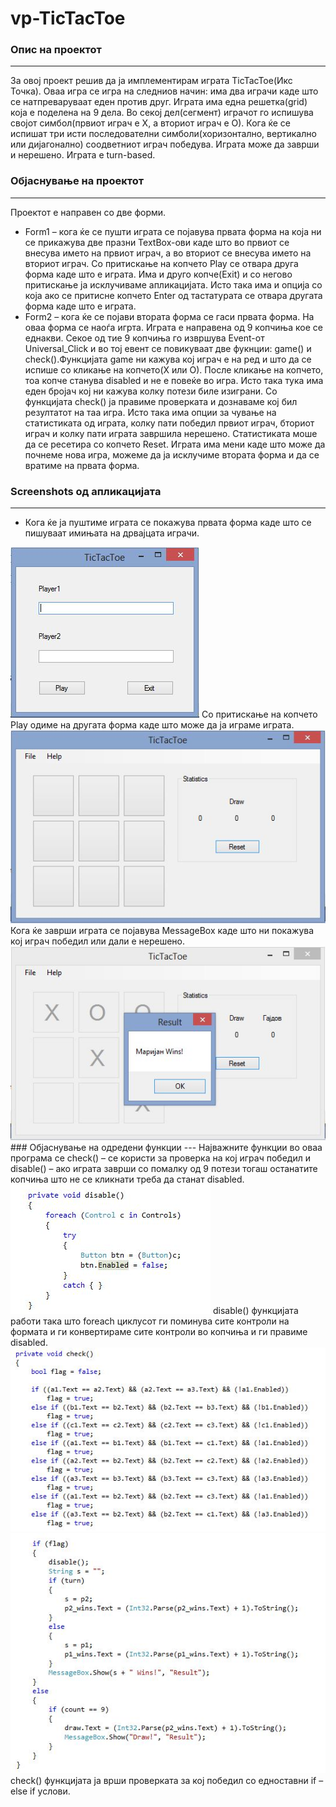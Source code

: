 # vp-TicTacToe

### Опис  на проектот
---
За овој проект решив да ја имплементирам играта TicTacToe(Икс Точка). Оваа игра се игра на следниов начин: има два играчи каде што се натпреваруваат еден против друг. Играта има една решетка(grid) која е поделена на 9 дела. Во секој дел(сегмент) играчот го испишува својот симбол(првиот играч е X, а вториот играч е О). Кога ќе се испишат три исти последователни симболи(хоризонтално, вертикално или дијагонално) соодветниот играч победува. Играта може да заврши и нерешено. Играта е turn-based.
### Објаснување на проектот
---
Проектот е направен со две форми.
* Form1 – кога ќе се пушти играта се појавува првата форма на која ни се прикажува две празни TextBox-ови каде што во првиот се внесува името на првиот играч, а во вториот се внесува името на вториот играч. Со притискање на копчето Play се отвара друга форма каде што е играта. Има и друго копче(Exit) и со негово притискање ја исклучиваме апликацијата. Исто така има и опција со која ако се притисне копчето Enter од тастатурата се отвара другата форма каде што е играта.
*	Form2 – кога ќе се појави втората форма се гаси првата форма. На оваа форма се наоѓа игрта. Играта е направена од 9 копчиња кое се еднакви. Секое од тие 9 копчиња го извршува Event-от Universal_Click и во тој евент се повикуваат две фукнции: game() и check().Функцијата game ни кажува кој играч е на ред и што да се испише со кликање на копчето(Х или О). После кликање на копчето, тоа копче станува disabled и не е повеќе во игра. Исто така тука има еден бројач кој ни кажува колку потези биле изиграни. Со функцијата check() ја правиме проверката и дознаваме кој бил резултатот на таа игра. Исто така има опции за чување на статистиката од играта, колку пати победил првиот играч, бториот играч и колку пати играта завршила нерешено. Статистиката моше да се ресетира со копчето Reset. Играта има мени каде што може да почнеме нова игра, можеме да ја исклучиме втората форма и да се вратиме на првата форма.
### Screenshots од  апликацијата
---
* Кога ќе ја пуштиме играта се покажува првата форма каде што се пишуваат имињата на дрвајцата играчи.
<img src="./screenshots/p1.jpg" />
Со притискање на копчето Play одиме на другата форма каде што може да ја играме играта.
<img src="./screenshots/p2.jpg" />
Кога ќе заврши играта се појавува MessageBox каде што ни покажува кој играч победил или дали е нерешено.
<img src="./screenshots/p3.jpg" />
### Објаснување на одредени функции
---
Најважните функции во оваа програма се check() – се користи за проверка на кој играч победил и disable() – ако играта заврши со помалку од 9 потези тогаш останатите копчиња што не се кликнати треба да станат disabled.
<img src="./screenshots/p4.jpg" />
disable() функцијата работи така што foreach циклусот ги поминува сите контроли на формата и ги конвертираме сите контроли во копчиња и ги правиме disabled.
<img src="./screenshots/p5.jpg" />
<img src="./screenshots/p6.jpg" />
check() функцијата ја врши проверката за кој победил со едноставни if – else if услови.
